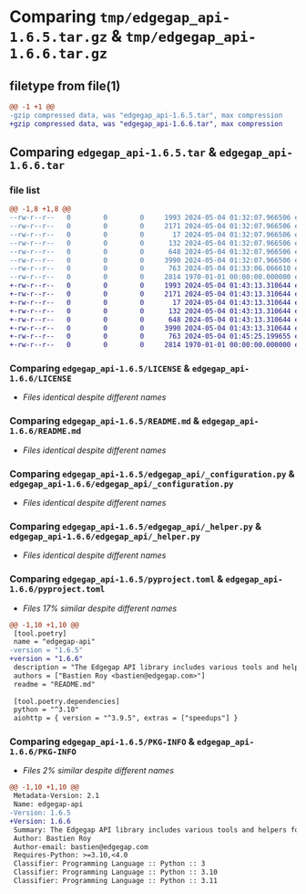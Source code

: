 # Comparing `tmp/edgegap_api-1.6.5.tar.gz` & `tmp/edgegap_api-1.6.6.tar.gz`

## filetype from file(1)

```diff
@@ -1 +1 @@
-gzip compressed data, was "edgegap_api-1.6.5.tar", max compression
+gzip compressed data, was "edgegap_api-1.6.6.tar", max compression
```

## Comparing `edgegap_api-1.6.5.tar` & `edgegap_api-1.6.6.tar`

### file list

```diff
@@ -1,8 +1,8 @@
--rw-r--r--   0        0        0     1993 2024-05-04 01:32:07.966506 edgegap_api-1.6.5/LICENSE
--rw-r--r--   0        0        0     2171 2024-05-04 01:32:07.966506 edgegap_api-1.6.5/README.md
--rw-r--r--   0        0        0       17 2024-05-04 01:32:07.966506 edgegap_api-1.6.5/edgegap_api/BUILD
--rw-r--r--   0        0        0      132 2024-05-04 01:32:07.966506 edgegap_api-1.6.5/edgegap_api/__init__.py
--rw-r--r--   0        0        0      648 2024-05-04 01:32:07.966506 edgegap_api-1.6.5/edgegap_api/_configuration.py
--rw-r--r--   0        0        0     3990 2024-05-04 01:32:07.966506 edgegap_api-1.6.5/edgegap_api/_helper.py
--rw-r--r--   0        0        0      763 2024-05-04 01:33:06.066610 edgegap_api-1.6.5/pyproject.toml
--rw-r--r--   0        0        0     2814 1970-01-01 00:00:00.000000 edgegap_api-1.6.5/PKG-INFO
+-rw-r--r--   0        0        0     1993 2024-05-04 01:43:13.310644 edgegap_api-1.6.6/LICENSE
+-rw-r--r--   0        0        0     2171 2024-05-04 01:43:13.310644 edgegap_api-1.6.6/README.md
+-rw-r--r--   0        0        0       17 2024-05-04 01:43:13.310644 edgegap_api-1.6.6/edgegap_api/BUILD
+-rw-r--r--   0        0        0      132 2024-05-04 01:43:13.310644 edgegap_api-1.6.6/edgegap_api/__init__.py
+-rw-r--r--   0        0        0      648 2024-05-04 01:43:13.310644 edgegap_api-1.6.6/edgegap_api/_configuration.py
+-rw-r--r--   0        0        0     3990 2024-05-04 01:43:13.310644 edgegap_api-1.6.6/edgegap_api/_helper.py
+-rw-r--r--   0        0        0      763 2024-05-04 01:45:25.199655 edgegap_api-1.6.6/pyproject.toml
+-rw-r--r--   0        0        0     2814 1970-01-01 00:00:00.000000 edgegap_api-1.6.6/PKG-INFO
```

### Comparing `edgegap_api-1.6.5/LICENSE` & `edgegap_api-1.6.6/LICENSE`

 * *Files identical despite different names*

### Comparing `edgegap_api-1.6.5/README.md` & `edgegap_api-1.6.6/README.md`

 * *Files identical despite different names*

### Comparing `edgegap_api-1.6.5/edgegap_api/_configuration.py` & `edgegap_api-1.6.6/edgegap_api/_configuration.py`

 * *Files identical despite different names*

### Comparing `edgegap_api-1.6.5/edgegap_api/_helper.py` & `edgegap_api-1.6.6/edgegap_api/_helper.py`

 * *Files identical despite different names*

### Comparing `edgegap_api-1.6.5/pyproject.toml` & `edgegap_api-1.6.6/pyproject.toml`

 * *Files 17% similar despite different names*

```diff
@@ -1,10 +1,10 @@
 [tool.poetry]
 name = "edgegap-api"
-version = "1.6.5"
+version = "1.6.6"
 description = "The Edgegap API library includes various tools and helpers for interacting with RESTful and other types of APIs. It is designed for use within the Edgegap organization."
 authors = ["Bastien Roy <bastien@edgegap.com>"]
 readme = "README.md"
 
 [tool.poetry.dependencies]
 python = "^3.10"
 aiohttp = { version = "^3.9.5", extras = ["speedups"] }
```

### Comparing `edgegap_api-1.6.5/PKG-INFO` & `edgegap_api-1.6.6/PKG-INFO`

 * *Files 2% similar despite different names*

```diff
@@ -1,10 +1,10 @@
 Metadata-Version: 2.1
 Name: edgegap-api
-Version: 1.6.5
+Version: 1.6.6
 Summary: The Edgegap API library includes various tools and helpers for interacting with RESTful and other types of APIs. It is designed for use within the Edgegap organization.
 Author: Bastien Roy
 Author-email: bastien@edgegap.com
 Requires-Python: >=3.10,<4.0
 Classifier: Programming Language :: Python :: 3
 Classifier: Programming Language :: Python :: 3.10
 Classifier: Programming Language :: Python :: 3.11
```

